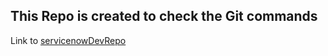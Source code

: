 ## This Repo is created to check the Git commands

Link to [servicenowDevRepo](https://github.com/ServiceNowDevProgram/code-snippets)
